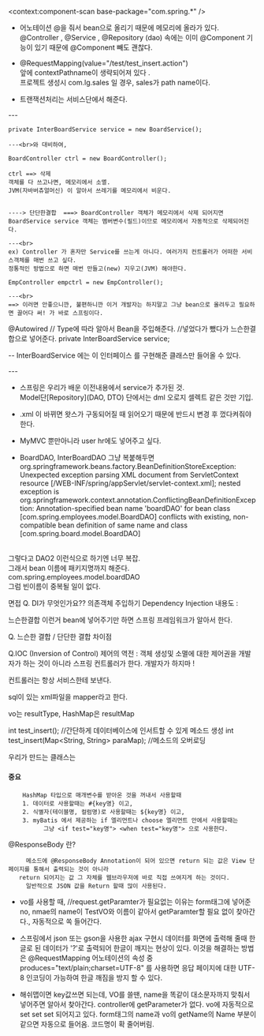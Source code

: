 <context:component-scan base-package="com.spring.*" />

- 어노테이션 @을 줘서 bean으로 올리기 때문에 메모리에 올라가 있다.<br>
  @Controller , @Service , @Repository (dao)   속에는 이미 @Component 기능이 있기 때문에 @Component 빼도 괜찮다. 

- @RequestMapping(value="/test/test_insert.action")<br>
  앞에 contextPathname이 생략되어져 있다 .  <br>
  프로젝트 생성시 com.lg.sales 일 경우, sales가 path name이다.

- 트랜잭션처리는 서비스단에서 해준다.

---<br>
```
private InterBoardService service = new BoardService();

---<br>와 대비하여,

BoardController ctrl = new BoardController();
 
ctrl ==> 삭제
객체를 다 쓰고나면, 메모리에서 소멸. 
JVM(자바버츄얼머신) 이 알아서 쓰레기를 메모리에서 비운다.


----> 단단한결합  ===> BoardController 객체가 메모리에서 삭제 되어지면  BoardService service 객체는 멤버변수(필드)이므로 메모리에서 자동적으로 삭제되어진다.

---<br>
ex) Controller 가 혼자만 Service를 쓰는게 아니다. 여러가지 컨트롤러가 어떠한 서비스객체를 매번 쓰고 싶다.
정통적인 방법으로 하면 매번 만들고(new) 지우고(JVM) 해야한다. 

EmpController empctrl = new EmpController();

---<br>
==> 이러면 안좋으니깐, 불편하니깐 이거 개발자는 하지말고 그냥 bean으로 올려두고 필요하면 끌어다 써! 가 바로 스프링이다.
```

@Autowired  // Type에 따라 알아서 Bean을 주입해준다.      //넣었다가 뺐다가 느슨한결합으로 넣어준다.
private InterBoardService service; 

-- InterBoardService 에는 이 인터페이스 를 구현해준 클래스만 들어올 수 있다.

---<br>


- 스프링은 우리가 배운 이전내용에서 service가 추가된 것. <br>
  Model단[Repository](DAO, DTO) 단에서는 dml 오로지 셀렉트 같은 것만 기입.


-  .xml 이 바뀌면 왓스가 구동되어질 때 읽어오기 때문에 반드시 변경 후 껐다켜줘야한다.


- MyMVC 뿐만아니라 user hr에도 넣어주고 싶다.


- BoardDAO, InterBoardDAO 그냥 복붙해두면<br>
  org.springframework.beans.factory.BeanDefinitionStoreException: Unexpected exception parsing XML document from ServletContext resource [/WEB-INF/spring/appServlet/servlet-context.xml]; nested exception is org.springframework.context.annotation.ConflictingBeanDefinitionException: Annotation-specified bean name 'boardDAO' for bean class [com.spring.employees.model.BoardDAO] conflicts with existing, non-compatible bean definition of same name and class [com.spring.board.model.BoardDAO]
<br>
그렇다고 DAO2 이런식으로 하기엔 너무 복잡.<br>
그래서 bean 이름에 패키지명까지 해준다.
<br>
com.spring.employees.model.boardDAO<br>
그럼 빈이름이 중복될 일이 없다.

면접 Q. DI가 무엇인가요?? 의존객체 주입하기 Dependency Injection
	내용도 : 

느슨한결합 이런거 bean에 넣어주기만 하면 스프링 프레임워크가 알아서 한다. 

Q. 느슨한 결합 / 단단한 결합 차이점

Q.IOC (Inversion of Control) 제어의 역전
 : 객체 생성및 소멸에 대한 제어권을 개발자가 하는 것이 아니라 스프링 컨트롤러가 한다. 개발자가 하지마 ! 

컨트롤러는 항상 서비스한테 보낸다.

sql이 있는 xml파일을 mapper라고 한다.


vo는 resultType, HashMap은 resultMap

int test_insert(); //간단하게 데이터베이스에 인서트할 수 있게 메소드 생성
int test_insert(Map<String, String> paraMap);  //메소드의 오버로딩

우리가 만드는 클래스는 


 #### 중요 #### 
		HashMap 타입으로 매개변수를 받아온 것을 꺼내서 사용할때 
		1. 데이터로 사용할때는 #{key명} 이고,
		2. 식별자(테이블명, 컬럼명)로 사용할때는 ${key명} 이고,
		3. myBatis 에서 제공하는 if 엘리먼트나 choose 엘리먼트 안에서 사용할때는 
		      그냥 <if test="key명"> <when test="key명"> 으로 사용한다. 


@ResponseBody 란?
```
     메소드에 @ResponseBody Annotation이 되어 있으면 return 되는 값은 View 단 페이지를 통해서 출력되는 것이 아니라 
   return 되어지는 값 그 자체를 웹브라우저에 바로 직접 쓰여지게 하는 것이다. 
     일반적으로 JSON 값을 Return 할때 많이 사용된다. 
```
- vo를 사용할 때,
//request.getParamter가 필요없는 이유는 form태그에 넣어준 no, nmae의 name이 TestVO와 이름이 같아서  getParamter할 필요 없이 찾아간다., 자동적으로 쏙 들어간다.

 - 스프링에서 json 또는 gson을 사용한 ajax 구현시 데이터를 화면에 출력해 줄때 한글로 된 데이터가 '?'로 출력되어 한글이 깨지는 현상이 있다. 
	             이것을 해결하는 방법은 @RequestMapping 어노테이션의 속성 중 produces="text/plain;charset=UTF-8" 를 사용하면 
	             응답 페이지에 대한 UTF-8 인코딩이 가능하여 한글 깨짐을 방지 할 수 있다.

- 해쉬맵이면 key값쓰면 되는데,
  VO를 쓸땐, name을 똑같이 대소문자까지 맞춰서 넣어주면 알아서 찾아간다.
  controller에 getParameter가 없다. vo에 자동적으로 set set set 되어지고 있다. 
  form태그의 name과 vo의 getName의 Name 부분이 같으면 자동으로 들어옴. 코드명이 확 줄어버림. 
